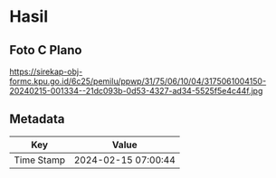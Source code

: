 # Hasil

## Foto C Plano

https://sirekap-obj-formc.kpu.go.id/6c25/pemilu/ppwp/31/75/06/10/04/3175061004150-20240215-001334--21dc093b-0d53-4327-ad34-5525f5e4c44f.jpg


## Metadata

| Key        | Value               |
| ---------- | ------------------- |
| Time Stamp | 2024-02-15 07:00:44 |



